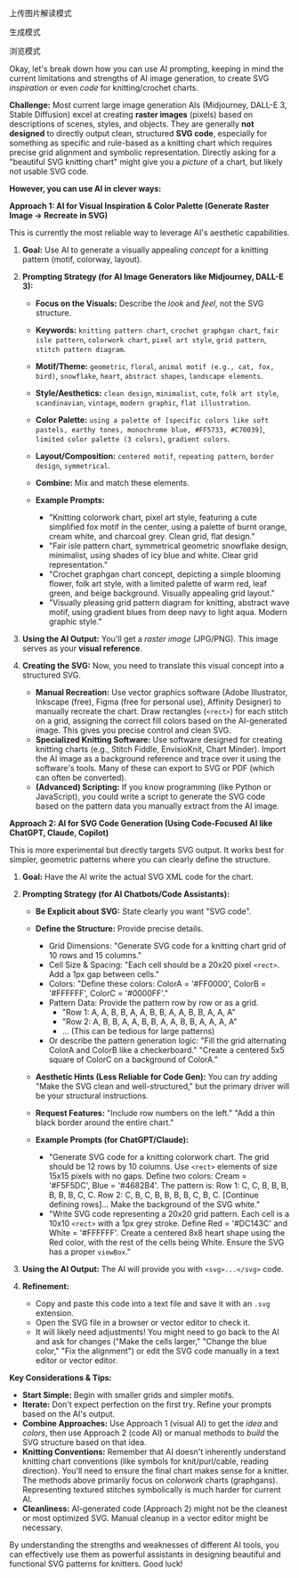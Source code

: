 上传图片解读模式 

生成模式 

浏览模式 


Okay, let's break down how you can use AI prompting, keeping in mind the current limitations and strengths of AI image generation, to create SVG *inspiration* or even *code* for knitting/crochet charts.

**Challenge:** Most current large image generation AIs (Midjourney, DALL-E 3, Stable Diffusion) excel at creating **raster images** (pixels) based on descriptions of scenes, styles, and objects. They are generally **not designed** to directly output clean, structured **SVG code**, especially for something as specific and rule-based as a knitting chart which requires precise grid alignment and symbolic representation. Directly asking for a "beautiful SVG knitting chart" might give you a *picture* of a chart, but likely not usable SVG code.

**However, you can use AI in clever ways:**

**Approach 1: AI for Visual Inspiration & Color Palette (Generate Raster Image -> Recreate in SVG)**

This is currently the most reliable way to leverage AI's aesthetic capabilities.

1.  **Goal:** Use AI to generate a visually appealing *concept* for a knitting pattern (motif, colorway, layout).
2.  **Prompting Strategy (for AI Image Generators like Midjourney, DALL-E 3):**
    *   **Focus on the Visuals:** Describe the *look* and *feel*, not the SVG structure.
    *   **Keywords:** `knitting pattern chart`, `crochet graphgan chart`, `fair isle pattern`, `colorwork chart`, `pixel art style`, `grid pattern`, `stitch pattern diagram`.
    *   **Motif/Theme:** `geometric`, `floral`, `animal motif (e.g., cat, fox, bird)`, `snowflake`, `heart`, `abstract shapes`, `landscape elements`.
    *   **Style/Aesthetics:** `clean design`, `minimalist`, `cute`, `folk art style`, `scandinavian`, `vintage`, `modern graphic`, `flat illustration`.
    *   **Color Palette:** `using a palette of [specific colors like soft pastels, earthy tones, monochrome blue, #FF5733, #C70039]`, `limited color palette (3 colors)`, `gradient colors`.
    *   **Layout/Composition:** `centered motif`, `repeating pattern`, `border design`, `symmetrical`.
    *   **Combine:** Mix and match these elements.

    *   **Example Prompts:**
        *   "Knitting colorwork chart, pixel art style, featuring a cute simplified fox motif in the center, using a palette of burnt orange, cream white, and charcoal grey. Clean grid, flat design."
        *   "Fair isle pattern chart, symmetrical geometric snowflake design, minimalist, using shades of icy blue and white. Clear grid representation."
        *   "Crochet graphgan chart concept, depicting a simple blooming flower, folk art style, with a limited palette of warm red, leaf green, and beige background. Visually appealing grid layout."
        *   "Visually pleasing grid pattern diagram for knitting, abstract wave motif, using gradient blues from deep navy to light aqua. Modern graphic style."

3.  **Using the AI Output:** You'll get a *raster image* (JPG/PNG). This image serves as your **visual reference**.
4.  **Creating the SVG:** Now, you need to translate this visual concept into a structured SVG.
    *   **Manual Recreation:** Use vector graphics software (Adobe Illustrator, Inkscape (free), Figma (free for personal use), Affinity Designer) to manually recreate the chart. Draw rectangles (`<rect>`) for each stitch on a grid, assigning the correct fill colors based on the AI-generated image. This gives you precise control and clean SVG.
    *   **Specialized Knitting Software:** Use software designed for creating knitting charts (e.g., Stitch Fiddle, EnvisioKnit, Chart Minder). Import the AI image as a background reference and trace over it using the software's tools. Many of these can export to SVG or PDF (which can often be converted).
    *   **(Advanced) Scripting:** If you know programming (like Python or JavaScript), you could write a script to generate the SVG code based on the pattern data you manually extract from the AI image.

**Approach 2: AI for SVG Code Generation (Using Code-Focused AI like ChatGPT, Claude, Copilot)**

This is more experimental but directly targets SVG output. It works best for simpler, geometric patterns where you can clearly define the structure.

1.  **Goal:** Have the AI write the actual SVG XML code for the chart.
2.  **Prompting Strategy (for AI Chatbots/Code Assistants):**
    *   **Be Explicit about SVG:** State clearly you want "SVG code".
    *   **Define the Structure:** Provide precise details.
        *   Grid Dimensions: "Generate SVG code for a knitting chart grid of 10 rows and 15 columns."
        *   Cell Size & Spacing: "Each cell should be a 20x20 pixel `<rect>`. Add a 1px gap between cells."
        *   Colors: "Define these colors: ColorA = '#FF0000', ColorB = '#FFFFFF', ColorC = '#0000FF'."
        *   Pattern Data: Provide the pattern row by row or as a grid.
            *   "Row 1: A, A, B, B, A, A, B, B, A, A, B, B, A, A, A"
            *   "Row 2: A, B, B, A, A, B, B, A, A, B, B, A, A, A, A"
            *   ... (This can be tedious for large patterns)
        *   Or describe the pattern generation logic: "Fill the grid alternating ColorA and ColorB like a checkerboard." "Create a centered 5x5 square of ColorC on a background of ColorA."
    *   **Aesthetic Hints (Less Reliable for Code Gen):** You can *try* adding "Make the SVG clean and well-structured," but the primary driver will be your structural instructions.
    *   **Request Features:** "Include row numbers on the left." "Add a thin black border around the entire chart."

    *   **Example Prompts (for ChatGPT/Claude):**
        *   "Generate SVG code for a knitting colorwork chart. The grid should be 12 rows by 10 columns. Use `<rect>` elements of size 15x15 pixels with no gaps. Define two colors: Cream = '#F5F5DC', Blue = '#4682B4'. The pattern is: Row 1: C, C, B, B, B, B, B, B, C, C. Row 2: C, B, C, B, B, B, B, C, B, C. [Continue defining rows]... Make the background of the SVG white."
        *   "Write SVG code representing a 20x20 grid pattern. Each cell is a 10x10 `<rect>` with a 1px grey stroke. Define Red = '#DC143C' and White = '#FFFFFF'. Create a centered 8x8 heart shape using the Red color, with the rest of the cells being White. Ensure the SVG has a proper `viewBox`."

3.  **Using the AI Output:** The AI will provide you with `<svg>...</svg>` code.
4.  **Refinement:**
    *   Copy and paste this code into a text file and save it with an `.svg` extension.
    *   Open the SVG file in a browser or vector editor to check it.
    *   It will likely need adjustments! You might need to go back to the AI and ask for changes ("Make the cells larger," "Change the blue color," "Fix the alignment") or edit the SVG code manually in a text editor or vector editor.

**Key Considerations & Tips:**

*   **Start Simple:** Begin with smaller grids and simpler motifs.
*   **Iterate:** Don't expect perfection on the first try. Refine your prompts based on the AI's output.
*   **Combine Approaches:** Use Approach 1 (visual AI) to get the *idea* and *colors*, then use Approach 2 (code AI) or manual methods to *build* the SVG structure based on that idea.
*   **Knitting Conventions:** Remember that AI doesn't inherently understand knitting chart conventions (like symbols for knit/purl/cable, reading direction). You'll need to ensure the final chart makes sense for a knitter. The methods above primarily focus on *colorwork* charts (graphgans). Representing textured stitches symbolically is much harder for current AI.
*   **Cleanliness:** AI-generated code (Approach 2) might not be the cleanest or most optimized SVG. Manual cleanup in a vector editor might be necessary.

By understanding the strengths and weaknesses of different AI tools, you can effectively use them as powerful assistants in designing beautiful and functional SVG patterns for knitters. Good luck!
